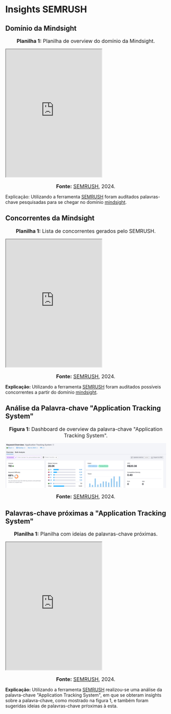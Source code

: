 # Insights SEMRUSH

## Domínio da Mindsight

<font size="3"><p style="text-align: center"><b>Planilha 1:</b> Planilha de overview do domínio da Mindsight.</p></font>

<iframe src="https://docs.google.com/spreadsheets/d/e/2PACX-1vTGP-BesLmxgIWFrD2g81P2suHkgUWXs_hZbRvX7CQzuJ6dd8OfdUnD8imWxd_zQDOVhI3njLQ39rni/pubhtml?widget=true&amp;headers=false" height="400px"></iframe>

<font size="3"><p style="text-align: center"><b>Fonte:</b> [SEMRUSH](https://www.semrush.com/), 2024.</p></font>

Explicação: Utilizando a ferramenta [SEMRUSH](https://www.semrush.com/) foram auditados palavras-chave pesquisadas para se chegar no domínio [mindsight](https://mindsight.com.br/).

## Concorrentes da Mindsight

<font size="3"><p style="text-align: center"><b>Planilha 1:</b> Lista de concorrentes gerados pelo SEMRUSH.</p></font>

<iframe src="https://docs.google.com/spreadsheets/d/e/2PACX-1vQbhrBpn5u9lRgA9-dFSg0EbJLWwYYIAtBeDPE1DhMbedFJwfZFTnbDWEAW3OTF_jtDZPK306uky_Va/pubhtml?widget=true&amp;headers=false" height="400px"></iframe>

<font size="3"><p style="text-align: center"><b>Fonte:</b> [SEMRUSH](https://www.semrush.com/), 2024.</p></font>

**Explicação:** Utilizando a ferramenta [SEMRUSH](https://www.semrush.com/) foram auditados possíveis concorrentes a partir do domínio [mindsight](https://mindsight.com.br/).

## Análise da Palavra-chave "Application Tracking System"

<font size="3"><p style="text-align: center"><b>Figura 1:</b> Dashboard de overview da palavra-chave "Application Tracking System".</p></font>

<img src="../assets/ats-screen.png">

<font size="3"><p style="text-align: center"><b>Fonte:</b> [SEMRUSH](https://www.semrush.com/), 2024.</p></font>

## Palavras-chave próximas a "Application Tracking System"

<font size="3"><p style="text-align: center"><b>Planilha 1:</b> Planilha com ideias de palavras-chave próximas.</p></font>

<iframe src="https://docs.google.com/spreadsheets/d/e/2PACX-1vTGQPc1ly1BvLJAb9Z0A_dYp-n7I3y_W52J2f9vXZiUvycqcCQUVbWwH9ORaZxW0FtT9b2CQwG3mBVG/pubhtml?widget=true&amp;headers=false" height="400px"></iframe>

<font size="3"><p style="text-align: center"><b>Fonte:</b> [SEMRUSH](https://www.semrush.com/), 2024.</p></font>

**Explicação:** Utilizando a ferramenta [SEMRUSH](https://www.semrush.com/) realizou-se uma análise da palavra-chave "Application Tracking System", em que se obteram insights sobre a palavra-chave, como mostrado na figura 1, e também foram sugeridas ideias de palavras-chave prŕoximas à esta.